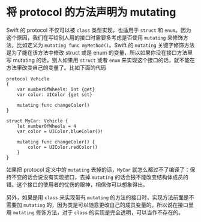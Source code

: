 # 将 protocol 的方法声明为 mutating

Swift 的 protocol 不仅可以被 `class` 类型实现，也适用于 `struct` 和 `enum`。因为这个原因，我们在写给别人用的接口时需要多考虑是否使用 `mutating` 来修饰方法，比如定义为 `mutating func myMethod()`。Swift 的 `mutating` 关键字修饰方法是为了能在该方法中修改 struct 或是 enum 的变量，所以如果你没在接口方法里写 mutating 的话，别人如果用 `struct` 或者 `enum` 来实现这个接口的话，就不能在方法里改变自己的变量了。比如下面的代码

    protocol Vehicle
    {
        var numberOfWheels: Int {get}
        var color: UIColor {get set}
    
        mutating func changeColor()
    }
    
    struct MyCar: Vehicle {
        let numberOfWheels = 4
        var color = UIColor.blueColor()!
        
        mutating func changeColor() {
            color = UIColor.redColor()
        }
    }

如果把 protocol 定义中的 `mutating` 去掉的话，`MyCar` 就怎么都过不了编译了：保持不变的话会说没有实现接口，去掉 `mutating` 的话会报不能改变结构体成员的错。这个接口的使用者的忧伤的眼神，相信你可以想象得出。

另外，如果是用 `class` 来实现带有 `mutating` 的方法的接口时，实现方法前面是不需要加 `mutating` 的，因为类是可以随意更改自己的成员变量的。所以说在接口里用 `mutating` 修饰方法，对于 `class` 的实现是完全透明，可以当作不存在的。